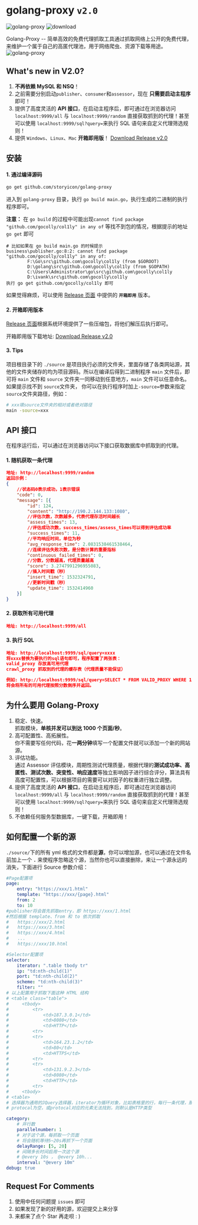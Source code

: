 # golang-proxy `v2.0`

![golang-proxy](https://img.shields.io/teamcity/codebetter/bt428.svg)
![download](https://img.shields.io/eclipse-marketplace/dt/notepad4e.svg)

Golang-Proxy -- 简单高效的免费代理抓取工具通过抓取网络上公开的免费代理，来维护一个属于自己的高匿代理池，用于网络爬虫、资源下载等用途。
![golang-proxy](https://raw.githubusercontent.com/parnurzeal/gorequest/gh-pages/images/Gopher_GoRequest_400x300.jpg)

## What's new in V2.0?

1.  **不再依赖 MySQL 和 NSQ**！
2.  之前需要分别启动`publisher`、`consumer`和`assessor`，现在 **只需要启动主程序** 即可！
3.  提供了高度灵活的 **API 接口**，在启动主程序后，即可通过在浏览器访问`localhost:9999/all` 与 `localhost:9999/random` 直接获取抓到的代理！甚至可以使用 `localhost:9999/sql?query=`来执行 SQL 语句来自定义代理筛选规则！
4.  提供 `Windows`、`Linux`、`Mac` **开箱即用版**！
    [Download Release v2.0](https://github.com/storyicon/golang-proxy/releases/)

## 安装

#### 1. 通过编译源码

```bash
go get github.com/storyicon/golang-proxy
```

进入到 `golang-proxy` 目录，执行 `go build main.go`，执行生成的二进制的执行程序即可。

**注意：**
在 `go build` 的过程中可能出现`cannot find package "github.com/gocolly/col1ly" in any of` 等找不到包的情况，根据提示的地址 `go get` 即可

```
# 比如如果在 go build main.go 的时候提示
business\publisher.go:8:2: cannot find package "github.com/gocolly/col1ly" in any of:
        F:\Go\src\github.com\gocolly\col1ly (from $GOROOT)
        D:\golang\src\github.com\gocolly\col1ly (from $GOPATH)
        C:\Users\Administrator\go\src\github.com\gocolly\col1ly
        D:\ivank\src\github.com\gocolly\col1ly
执行 go get github.com/gocolly/col1ly 即可
```

如果觉得麻烦，可以使用 [Release 页面](https://github.com/storyicon/golang-proxy/releases/) 中提供的 **`开箱即用`** 版本。

#### 2. 开箱即用版本

[Release 页面](https://github.com/storyicon/golang-proxy/releases/)根据系统环境提供了一些压缩包，将他们解压后执行即可。

开箱即用版下载地址: [Download Release v2.0](https://github.com/storyicon/golang-proxy/releases/)

#### 3. Tips

项目根目录下的 `./source` 是项目执行必须的文件夹，里面存储了各类网站源，其他的文件夹储存的均为项目源码。所以在编译后得到二进制程序 `main` 文件后，即可将 `main` 文件和 `source` 文件夹一同移动到任意地方，`main` 文件可以任意命名。  
如果提示找不到 `source`文件夹， 你可以在执行程序时加上`-source=`参数来指定`source`文件夹路径，例如：

```bash
# xxx填source文件夹的相对或者绝对路径
main -source=xxx
```

## API 接口

在程序运行后，可以通过在浏览器访问以下接口获取数据库中抓取到的代理。

#### 1. 随机获取一条代理

```json
地址: http://localhost:9999/random
返回示例：
{
    //状态码0表示成功，1表示错误
	"code": 0,
	"message": [{
		"id": 124,
		"content": "http://190.2.144.133:1080",
		//评估次数，次数越多，代表代理存活时间越长
		"assess_times": 13,
		//评估成功次数，success_times/assess_times可以得到评估成功率
		"success_times": 11,
		//平均响应时间，单位为秒
		"avg_response_time": 2.0831538461538464,
		//连续评估失败次数，是分数计算的重要指标
		"continuous_failed_times": 0,
		//分数，分数越高，代理质量越高
		"score": 3.2747991296955083,
		//插入时间戳（秒）
		"insert_time": 1532324791,
		//更新时间戳（秒）
		"update_time": 1532414960
	}]
}
```

#### 2. 获取所有可用代理

```json
地址: http://localhost:9999/all
```

#### 3. 执行 SQL

```json
地址: http://localhost:9999/sql/query=xxxx
将xxxx替换为要执行的sql语句即可，程序配置了两张表：
valid_proxy 存放高可用代理
crawl_proxy 抓取到的代理的缓存表（代理质量不能保证）

例如: http://localhost:9999/sql/query=SELECT * FROM VALID_PROXY WHERE 1 ORDER BY SCORE DESC
将会将所有的可用代理按照分数倒序并返回。
```

## 为什么要用 Golang-Proxy

1.  稳定、快速。  
    抓取模块，**单核并发可以到达 1000 个页面/秒**。
2.  高可配置性、高拓展性。  
    你不需要写任何代码，花**一两分钟**填写一个配置文件就可以添加一个新的网站源。
3.  评估功能。  
    通过 Assessor 评估模块，周期性测试代理质量，根据代理的**测试成功率、高匿性、测试次数、突变性、响应速度**等独立影响因子进行综合评分，算法具有高度可配置性，可以根据项目的需要可以对因子的权重进行独立调整。
4.  提供了高度灵活的 **API 接口**，在启动主程序后，即可通过在浏览器访问`localhost:9999/all` 与 `localhost:9999/random` 直接获取抓到的代理！甚至可以使用 `localhost:9999/sql?query=`来执行 SQL 语句来自定义代理筛选规则！
5.  不依赖任何服务型数据库，一键下载，开箱即用！

## 如何配置一个新的源

`./source/`下的所有 yml 格式的文件都是**源**，你可以增加源，也可以通过在文件名前加上一个 **`.`** 来使程序忽略这个源，当然你也可以直接删除，来让一个源永远的消失，下面进行 Source 参数介绍：

```yml
#Page配置项
page:
    entry: "https://xxx/1.html"
    template: "https://xxx/{page}.html"
    from: 2
    to: 10
#publisher将会首先抓取entry，即 https://xxx/1.html
#然后根据 template、from 和 to 依次抓取
#　　https://xxx/2.html
#　　https://xxx/3.html
#　　https://xxx/4.html
#　　...
#　　https://xxx/10.html
```

```yml
#Selector配置项
selector:
    iterator: ".table tbody tr"
    ip: "td:nth-child(1)"
    port: "td:nth-child(2)"
    scheme: "td:nth-child(3)"
    filter: ""
# 以上配置用于抓取下面这种 HTML 结构
# <table class="table">
#     <tbody>
#         <tr>
#             <td>187.3.0.1</td>
#             <td>8080</td>
#             <td>HTTP</td>
#         <tr>
#         <tr>
#             <td>164.23.1.2</td>
#             <td>80</td>
#             <td>HTTPS</td>
#         <tr>
#         <tr>
#             <td>131.9.2.3</td>
#             <td>8080</td>
#             <td>HTTP</td>
#         <tr>
#     <tbody>
# <table>
# 选择器为通用的JQuery选择器，iterator为循环对象，比如表格里的行，每行一条代理，那这个行的选择器就是iterator，而ip、port、protocal则是在iterator选择器的基础上进行子元素的查找。
# protocal为空，或protocal对应的元素无法找到，则默认是HTTP类型
```

```yml
category:
    # 并行数
    parallelnumber: 1
    # 对于这个源，每抓取一个页面
    # 将会随机等待5~20s再抓下一个页面
    delayRange: [5, 20]
    # 间隔多长时间启用一次这个源
    # @every 10s ， @every 10h...
    interval: "@every 10m"
debug: true
```

## Request For Comments

1.  使用中任何问题提 `issues` 即可
2.  如果发现了新的好用的源，欢迎提交上来分享
3.  来都来了点个 Star 再走呗 : )
